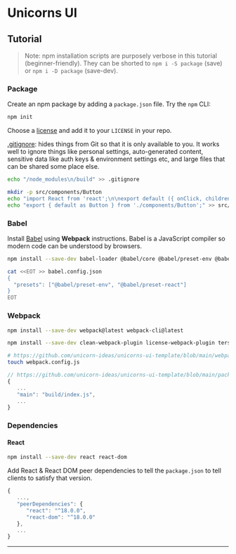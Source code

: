# Unicorns UI

## Tutorial

> Note: npm installation scripts are purposely verbose in this tutorial (beginner-friendly).
> They can be shorted to `npm i -S package` (save) or `npm i -D package` (save-dev).

### Package

Create an npm package by adding a `package.json` file. Try the `npm` CLI:

```bash
npm init
```

Choose a [license](choosealicense.com) and add it to your `LICENSE` in your repo.

[.gitignore](.gitignore): hides things from Git so that it is only available to you.
It works well to ignore things like personal settings, auto-generated content,
sensitive data like auth keys & environment settings etc, and large files that can be shared some place else.

```bash
echo "/node_modules\n/build" >> .gitignore
```

```bash
mkdir -p src/components/Button
echo "import React from 'react';\n\nexport default ({ onClick, children }) => <button onClick={onClick}>{children}</button>" >> src/components/Button/index.js
echo "export { default as Button } from './components/Button';" >> src/index.js
```

### Babel

Install [Babel][babel] using **Webpack** instructions.
Babel is a JavaScript compiler so modern code can be understood by browsers.

```bash
npm install --save-dev babel-loader @babel/core @babel/preset-env @babel/preset-react
```

```bash
cat <<EOT >> babel.config.json
{
  "presets": ["@babel/preset-env", "@babel/preset-react"]
}
EOT
```

### Webpack

```bash
npm install --save-dev webpack@latest webpack-cli@latest
```

```bash
npm install --save-dev clean-webpack-plugin license-webpack-plugin terser-webpack-plugin mini-css-extract-plugin
```

```bash
# https://github.com/unicorn-ideas/unicorns-ui-template/blob/main/webpack.config.js
touch webpack.config.js
```

```javascript
// https://github.com/unicorn-ideas/unicorns-ui-template/blob/main/package.json
{
   ...
   "main": "build/index.js",
   ...
}
```

### Dependencies

#### React

```bash
npm install --save-dev react react-dom
```

Add React & React DOM peer dependencies to tell the `package.json` to tell clients to satisfy that version.

```javascript
{
   ...,
   "peerDependencies": {
      "react": "^18.0.0",
      "react-dom": "^18.0.0"
   },
   ...
}
```

---

[choosealicense.com]: https://choosealicense.com/
[.gitignore]: https://www.toptal.com/developers/gitignore
[babel]: https://babeljs.io/
